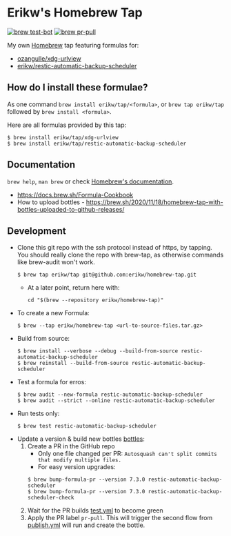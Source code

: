 # Erikw's Homebrew Tap
[![brew test-bot](https://github.com/erikw/homebrew-tap/actions/workflows/tests.yml/badge.svg)](https://github.com/erikw/homebrew-tap/actions/workflows/tests.yml)
[![brew pr-pull](https://github.com/erikw/homebrew-tap/actions/workflows/publish.yml/badge.svg)](https://github.com/erikw/homebrew-tap/actions/workflows/publish.yml)

My own [Homebrew](https://brew.sh/) tap featuring formulas for:
* [ozangulle/xdg-urlview](https://github.com/ozangulle/xdg-urlview)
* [erikw/restic-automatic-backup-scheduler](https://github.com/erikw/restic-automatic-backup-scheduler)

## How do I install these formulae?
As one command `brew install erikw/tap/<formula>`, or `brew tap erikw/tap` followed by `brew install <formula>`.

Here are all formulas provided by this tap:
```console
$ brew install erikw/tap/xdg-urlview
$ brew install erikw/tap/restic-automatic-backup-scheduler
```

## Documentation
`brew help`, `man brew` or check [Homebrew's documentation](https://docs.brew.sh).

* https://docs.brew.sh/Formula-Cookbook
* How to upload bottles - https://brew.sh/2020/11/18/homebrew-tap-with-bottles-uploaded-to-github-releases/


## Development
* Clone this git repo with the ssh protocol instead of https, by tapping. You should really clone the repo with brew-tap, as otherwise commands like brew-audit won't work.
   ```console
   $ brew tap erikw/tap git@github.com:erikw/homebrew-tap.git
   ```
  * At a later point, return here with:
     ```console
     cd "$(brew --repository erikw/homebrew-tap)"
     ```
* To create a new Formula:
   ```console
   $ brew --tap erikw/homebrew-tap <url-to-source-files.tar.gz>
   ```
* Build from source:
  ```console
  $ brew install --verbose --debug --build-from-source restic-automatic-backup-scheduler
  $ brew reinstall --build-from-source restic-automatic-backup-scheduler
  ```
* Test a formula for erros:
  ```console
  $ brew audit --new-formula restic-automatic-backup-scheduler
  $ brew audit --strict --online restic-automatic-backup-scheduler
  ```
* Run tests only:
   ```console
   $ brew test restic-automatic-backup-scheduler
   ```
* Update a version & build new bottles [bottles](https://docs.brew.sh/Bottles):
  1. Create a PR in the GitHub repo
     * Only one file changed per PR: `Autosquash can't split commits that modify multiple files.`
     * For easy version upgrades:
     ```console
     $ brew bump-formula-pr --version 7.3.0 restic-automatic-backup-scheduler
     $ brew bump-formula-pr --version 7.3.0 restic-automatic-backup-scheduler-check
     ```
  1. Wait for the PR builds [test.yml](.github/workflows/tests.yml) to become green
  1. Apply the PR label `pr-pull`. This will trigger the second flow from [publish.yml](.github/workflows/publish.yml) will run and create the bottle.
